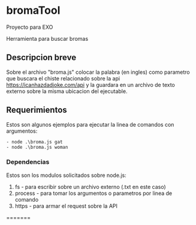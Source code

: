 # bromaTool
Proyecto para EXO

Herramienta para buscar bromas

## Descripcion breve

Sobre el archivo "broma.js" colocar la palabra (en ingles) como parametro que buscara el chiste relacionado sobre la api <https://icanhazdadjoke.com/api> y la guardara en un archivo de texto externo sobre la misma ubicacion del ejecutable.

## Requerimientos

Estos son algunos ejemplos para ejecutar la linea de comandos con argumentos:

    - node .\broma.js gat
    - node .\broma.js woman

### Dependencias

Estos son los modulos solicitados sobre node.js:

1. fs - para escribir sobre un archivo externo (.txt en este caso)
2. process - para tomar los argumentos o parametros por linea de comando
3. https - para armar el request sobre la API

=======
